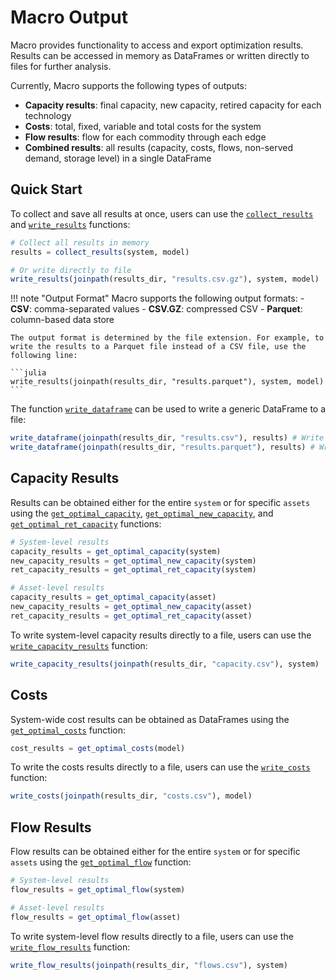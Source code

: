 # Macro Output

Macro provides functionality to access and export optimization results. Results can be accessed in memory as DataFrames or written directly to files for further analysis.

Currently, Macro supports the following types of outputs:

- **Capacity results**: final capacity, new capacity, retired capacity for each technology
- **Costs**: total, fixed, variable and total costs for the system
- **Flow results**: flow for each commodity through each edge
- **Combined results**: all results (capacity, costs, flows, non-served demand, storage level) in a single DataFrame

## Quick Start

To collect and save all results at once, users can use the [`collect_results`](@ref) and [`write_results`](@ref) functions:

```julia
# Collect all results in memory
results = collect_results(system, model)

# Or write directly to file
write_results(joinpath(results_dir, "results.csv.gz"), system, model)
```

!!! note "Output Format"
    Macro supports the following output formats:
    - **CSV**: comma-separated values
    - **CSV.GZ**: compressed CSV
    - **Parquet**: column-based data store

    The output format is determined by the file extension. For example, to write the results to a Parquet file instead of a CSV file, use the following line:

    ```julia
    write_results(joinpath(results_dir, "results.parquet"), system, model)
    ```


The function [`write_dataframe`](@ref) can be used to write a generic DataFrame to a file:

```julia
write_dataframe(joinpath(results_dir, "results.csv"), results) # Write the dataframe to a CSV file
write_dataframe(joinpath(results_dir, "results.parquet"), results) # Write the dataframe to a Parquet file
```

## Capacity Results

Results can be obtained either for the entire `system` or for specific `assets` using the [`get_optimal_capacity`](@ref), [`get_optimal_new_capacity`](@ref), and [`get_optimal_ret_capacity`](@ref) functions:

```julia
# System-level results
capacity_results = get_optimal_capacity(system)
new_capacity_results = get_optimal_new_capacity(system)
ret_capacity_results = get_optimal_ret_capacity(system)

# Asset-level results
capacity_results = get_optimal_capacity(asset)
new_capacity_results = get_optimal_new_capacity(asset)
ret_capacity_results = get_optimal_ret_capacity(asset)
```

To write system-level capacity results directly to a file, users can use the [`write_capacity_results`](@ref) function:

```julia
write_capacity_results(joinpath(results_dir, "capacity.csv"), system)
```

## Costs

System-wide cost results can be obtained as DataFrames using the [`get_optimal_costs`](@ref) function:

```julia
cost_results = get_optimal_costs(model)
```

To write the costs results directly to a file, users can use the [`write_costs`](@ref) function:

```julia
write_costs(joinpath(results_dir, "costs.csv"), model)
```

## Flow Results

Flow results can be obtained either for the entire `system` or for specific `assets` using the [`get_optimal_flow`](@ref) function:

```julia
# System-level results
flow_results = get_optimal_flow(system)

# Asset-level results
flow_results = get_optimal_flow(asset)
```

To write system-level flow results directly to a file, users can use the [`write_flow_results`](@ref) function:

```julia
write_flow_results(joinpath(results_dir, "flows.csv"), system)
```